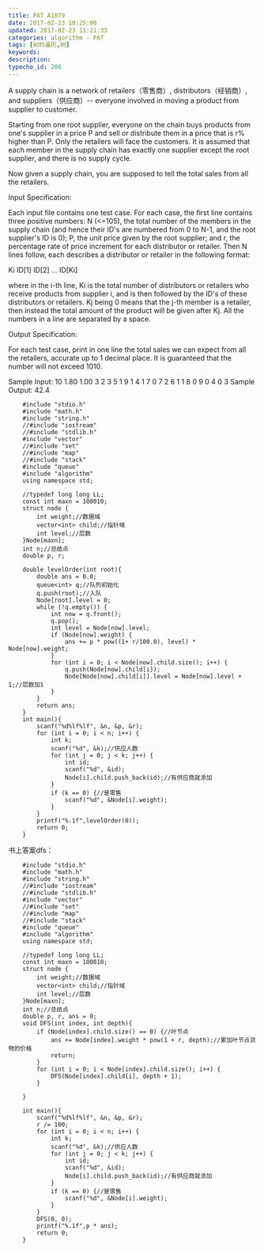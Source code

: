 ```yaml
---
title: PAT A1079
date: 2017-02-23 10:25:00
updated: 2017-02-23 11:21:33
categories: algorithm - PAT
tags: [树的遍历,树]
keywords:
description:
typecho_id: 206
---
```


A supply chain is a network of retailers（零售商）, distributors（经销商）, and suppliers（供应商）-- everyone involved in moving a product from supplier to customer.

Starting from one root supplier, everyone on the chain buys products from one's supplier in a price P and sell or distribute them in a price that is r% higher than P. Only the retailers will face the customers. It is assumed that each member in the supply chain has exactly one supplier except the root supplier, and there is no supply cycle.

Now given a supply chain, you are supposed to tell the total sales from all the retailers.

Input Specification:

Each input file contains one test case. For each case, the first line contains three positive numbers: N (<=105), the total number of the members in the supply chain (and hence their ID's are numbered from 0 to N-1, and the root supplier's ID is 0); P, the unit price given by the root supplier; and r, the percentage rate of price increment for each distributor or retailer. Then N lines follow, each describes a distributor or retailer in the following format:

Ki ID[1] ID[2] ... ID[Ki]

where in the i-th line, Ki is the total number of distributors or retailers who receive products from supplier i, and is then followed by the ID's of these distributors or retailers. Kj being 0 means that the j-th member is a retailer, then instead the total amount of the product will be given after Kj. All the numbers in a line are separated by a space.

Output Specification:

For each test case, print in one line the total sales we can expect from all the retailers, accurate up to 1 decimal place. It is guaranteed that the number will not exceed 1010.

Sample Input:
10 1.80 1.00
3 2 3 5
1 9
1 4
1 7
0 7
2 6 1
1 8
0 9
0 4
0 3
Sample Output:
42.4
```
    #include "stdio.h"
    #include "math.h"
    #include "string.h"
    //#include "iostream"
    //#include "stdlib.h"
    #include "vector"
    //#include "set"
    //#include "map"
    //#include "stack"
    #include "queue"
    #include "algorithm"
    using namespace std;
    
    //typedef long long LL;
    const int maxn = 100010;
    struct node {
        int weight;//数据域
        vector<int> child;//指针域
        int level;//层数
    }Node[maxn];
    int n;//总结点
    double p, r;
    
    double levelOrder(int root){
        double ans = 0.0;
        queue<int> q;//队列初始化
        q.push(root);//入队
        Node[root].level = 0;
        while (!q.empty()) {
            int now = q.front();
            q.pop();
            int level = Node[now].level;
            if (Node[now].weight) {
                ans += p * pow((1+ r/100.0), level) * Node[now].weight;
            }
            for (int i = 0; i < Node[now].child.size(); i++) {
                q.push(Node[now].child[i]);
                Node[Node[now].child[i]].level = Node[now].level + 1;//层数加1
            }
        }
        return ans;
    }
    int main(){
        scanf("%d%lf%lf", &n, &p, &r);
        for (int i = 0; i < n; i++) {
            int k;
            scanf("%d", &k);//供应人数
            for (int j = 0; j < k; j++) {
                int id;
                scanf("%d", &id);
                Node[i].child.push_back(id);//有供应商就添加
            }
            if (k == 0) {//是零售
                scanf("%d", &Node[i].weight);
            }
        }
        printf("%.1f",levelOrder(0));
        return 0;
    }
```
书上答案dfs：
```
    #include "stdio.h"
    #include "math.h"
    #include "string.h"
    //#include "iostream"
    //#include "stdlib.h"
    #include "vector"
    //#include "set"
    //#include "map"
    //#include "stack"
    #include "queue"
    #include "algorithm"
    using namespace std;
    
    //typedef long long LL;
    const int maxn = 100010;
    struct node {
        int weight;//数据域
        vector<int> child;//指针域
        int level;//层数
    }Node[maxn];
    int n;//总结点
    double p, r, ans = 0;
    void DFS(int index, int depth){
        if (Node[index].child.size() == 0) {//叶节点
            ans += Node[index].weight * pow(1 + r, depth);//累加叶节点货物的价格
            return;
        }
        for (int i = 0; i < Node[index].child.size(); i++) {
            DFS(Node[index].child[i], depth + 1);
        }
        
    }
    
    int main(){
        scanf("%d%lf%lf", &n, &p, &r);
        r /= 100;
        for (int i = 0; i < n; i++) {
            int k;
            scanf("%d", &k);//供应人数
            for (int j = 0; j < k; j++) {
                int id;
                scanf("%d", &id);
                Node[i].child.push_back(id);//有供应商就添加
            }
            if (k == 0) {//是零售
                scanf("%d", &Node[i].weight);
            }
        }
        DFS(0, 0);
        printf("%.1f",p * ans);
        return 0;
    }

```